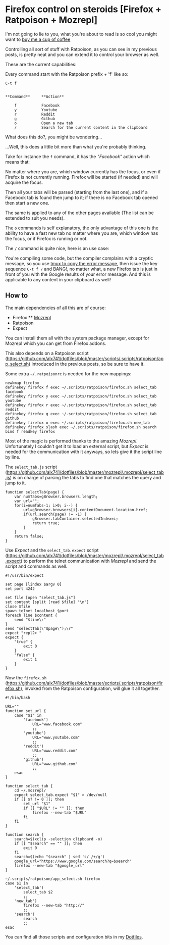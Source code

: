# Firefox control on steroids [Firefox + Ratpoison + Mozrepl]

I'm not going to lie to you, what you're about to read is so cool you might want
to [buy me a cup of
coffee](https://www.paypal.com/us/cgi-bin/webscr?cmd=_flow&SESSION=WtAxF9gXl6Zbz4_RfrSZjy80ao5qLGeuCle8H9jrn1CLNEFtrnhnEg1V7DO&dispatch=5885d80a13c0db1f8e263663d3faee8dcce3e160f5b9538489e17951d2c62172)

Controlling all sort of stuff with Ratpoison, as you can see in my previous
posts, is pretty neat and you can extend it to control your browser as well.

These are the current capabilities:

Every command start with the Ratpoison prefix + 'f' like so:

    C-t f


    **Command**     **Action**

        f           Facebook
        y           Youtube
        r           Reddit
        g           Github
        o           Open a new tab
        /           Search for the current content in the clipboard


What does this do?, you might be wondering...

...Well, this does a little bit more than what you're probably thinking.

Take for instance the `f` command, it has the *"Facebook"* action which means
that:

No matter where you are, which window currently has the focus, or even if
Firefox is not currently running. Firefox will be started (if needed) and will
acquire the focus.

Then all your tabs will be parsed (starting from the last one), and if a
Facebook tab is found then jump to it; if there is no Facebook tab opened then
start a new one.

The same is applied to any of the other pages available (The list can be
extended to suit you needs).

The `o` commands is self explanatory, the only advantage of this one is the
ability to have a fast new tab no matter where you are, which window has the
focus, or if Firefox is running or not.

The `/` command is quite nice, here is an use case:

You're compiling some code, but the compiler complains with a cryptic message,
so you use [tmux to copy the error
message](https://github.com/alx741/dotfiles/blob/master/tmux/.tmux.conf#L55-L59),
then issue the key sequence `C-t f /` and BANG!, no matter what, a new Firefox
tab is just in front of you with the Google results of your error message. And
this is applicable to any content in your clipboard as well!


## How to

The main dependencies of all this are of course:

* Firefox
** [Mozrepl](https://github.com/bard/mozrepl)
* Ratpoison
* Expect

You can install them all with the system package manager, except for Mozrepl
which you can get from Firefox addons.

This also depends on a Ratpoison script
(https://github.com/alx741/dotfiles/blob/master/scripts/.scripts/ratpoison/app_select.sh)
introduced in the previous posts, so be sure to have it.

Some extra `~/.ratpoisonrc` is needed for the new mappings:

    newkmap firefox
    definekey firefox f exec ~/.scripts/ratpoison/firefox.sh select_tab facebook
    definekey firefox y exec ~/.scripts/ratpoison/firefox.sh select_tab youtube
    definekey firefox r exec ~/.scripts/ratpoison/firefox.sh select_tab reddit
    definekey firefox g exec ~/.scripts/ratpoison/firefox.sh select_tab github
    definekey firefox o exec ~/.scripts/ratpoison/firefox.sh new_tab
    definekey firefox slash exec ~/.scripts/ratpoison/firefox.sh search
    bind f readkey firefox


Most of the magic is performed thanks to the amazing *Mozrepl*. Unfortunately I
couldn't get it to load an external script, but *Expect* is needed for the
communication with it anyways, so lets give it the script line by line.

The `select_tab.js` script
(https://github.com/alx741/dotfiles/blob/master/mozrepl/.mozrepl/select_tab.js)
is on charge of parsing the tabs to find one that matches the query and jump to
it.

    function selectTab(page) {
        var numTabs=gBrowser.browsers.length;
        var url="";
        for(i=numTabs-1; i>0; i--) {
            url=gBrowser.browsers[i].contentDocument.location.href;
            if(url.search(page) != -1) {
                gBrowser.tabContainer.selectedIndex=i;
                return true;
            }
        }
        return false;
    }


Use *Expect* and the `select_tab.expect` script
(https://github.com/alx741/dotfiles/blob/master/mozrepl/.mozrepl/select_tab.expect)
to perform the telnet communication with *Mozrepl* and send the script and
commands as well.

    #!/usr/bin/expect

    set page [lindex $argv 0]
    set port 4242

    set file [open "select_tab.js"]
    set content [split [read $file] "\n"]
    close $file
    spawn telnet localhost $port
    foreach line $content {
        send "$line\r"
    }
    send "selectTab(\"$page\");\r"
    expect "repl2> "
    expect {
        "true" {
            exit 0
        }
        "false" {
            exit 1
        }
    }


Now the `firefox.sh`
(https://github.com/alx741/dotfiles/blob/master/scripts/.scripts/ratpoison/firefox.sh),
invoked from the Ratpoison configuration, will glue it all together.

    #!/bin/bash

    URL=""
    function set_url {
        case "$1" in
            'facebook')
                URL="www.facebook.com"
                ;;
            'youtube')
                URL="www.youtube.com"
                ;;
            'reddit')
                URL="www.reddit.com"
                ;;
            'github')
                URL="www.github.com"
                ;;
        esac
    }

    function select_tab {
        cd ~/.mozrepl/
        expect select_tab.expect "$1" > /dev/null
        if [[ $? != 0 ]]; then
            set_url "$1"
            if [[ "$URL" != "" ]]; then
                firefox --new-tab "$URL"
            fi
        fi
    }

    function search {
        search=$(xclip -selection clipboard -o)
        if [[ "$search" == "" ]]; then
            exit 0
        fi
        search=$(echo "$search" | sed 's/ /+/g')
        google_url="https://www.google.com/search?q=$search"
        firefox --new-tab "$google_url"
    }

    ~/.scripts/ratpoison/app_select.sh firefox
    case $1 in
        'select_tab')
            select_tab $2
            ;;
        'new_tab')
            firefox --new-tab "http://"
            ;;
        'search')
            search
            ;;
    esac


You can find all those scripts and configuration bits in my
[Dotfiles](https://github.com/alx741/dotfiles).
